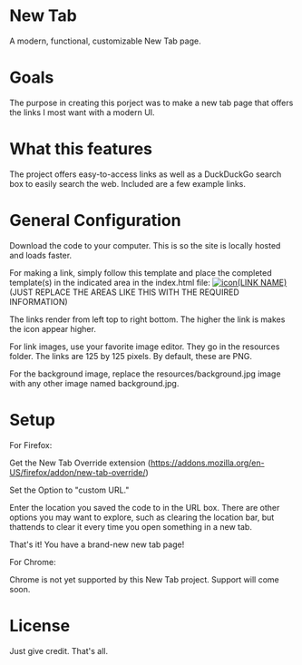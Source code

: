 # New Tab
A modern, functional, customizable New Tab page.
# Goals
The purpose in creating this porject was to make a new tab page that offers the links I most want with a modern UI.
# What this features
The project offers easy-to-access links as well as a DuckDuckGo search box to easily search the web.
Included are a few example links.
# General Configuration
Download the code to your computer. This is so the site is locally hosted and loads faster.

For making a link, simply follow this template and place the completed template(s) in the indicated area in the index.html file:
<a href="https://(YOUR URL)"><img src="resources/(YOUR LOGO).png" alt="icon">(LINK NAME)</a>
      (JUST REPLACE THE AREAS LIKE THIS WITH THE REQUIRED INFORMATION)

The links render from left top to right bottom. The higher the link is makes the icon appear higher.

For link images, use your favorite image editor. They go in the resources folder. The links are 125 by 125 pixels. By default, these are PNG.

For the background image, replace the resources/background.jpg image with any other image named background.jpg.

# Setup
For Firefox:

Get the New Tab Override extension (https://addons.mozilla.org/en-US/firefox/addon/new-tab-override/)

Set the Option to "custom URL."

Enter the location you saved the code to in the URL box. There are other options you may want to explore, such as clearing the location bar, but thattends to clear it every time you open something in a new tab.

That's it! You have a brand-new new tab page! 

For Chrome:

Chrome is not yet supported by this New Tab project. Support will come soon.

# License
Just give credit.
That's all.
